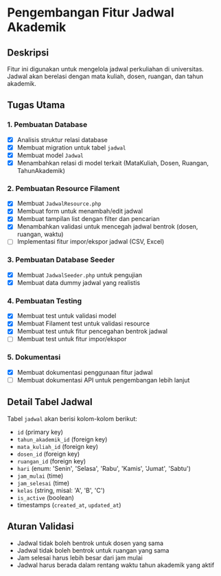 # Pengembangan Fitur Jadwal Akademik

## Deskripsi

Fitur ini digunakan untuk mengelola jadwal perkuliahan di universitas. Jadwal akan berelasi dengan mata kuliah, dosen, ruangan, dan tahun akademik.

## Tugas Utama

### 1. Pembuatan Database

-   [x] Analisis struktur relasi database
-   [x] Membuat migration untuk tabel `jadwal`
-   [x] Membuat model `Jadwal`
-   [x] Menambahkan relasi di model terkait (MataKuliah, Dosen, Ruangan, TahunAkademik)

### 2. Pembuatan Resource Filament

-   [x] Membuat `JadwalResource.php`
-   [x] Membuat form untuk menambah/edit jadwal
-   [x] Membuat tampilan list dengan filter dan pencarian
-   [x] Menambahkan validasi untuk mencegah jadwal bentrok (dosen, ruangan, waktu)
-   [ ] Implementasi fitur impor/ekspor jadwal (CSV, Excel)

### 3. Pembuatan Database Seeder

-   [x] Membuat `JadwalSeeder.php` untuk pengujian
-   [x] Membuat data dummy jadwal yang realistis

### 4. Pembuatan Testing

-   [x] Membuat test untuk validasi model
-   [x] Membuat Filament test untuk validasi resource
-   [x] Membuat test untuk fitur pencegahan bentrok jadwal
-   [ ] Membuat test untuk fitur impor/ekspor

### 5. Dokumentasi

-   [x] Membuat dokumentasi penggunaan fitur jadwal
-   [ ] Membuat dokumentasi API untuk pengembangan lebih lanjut

## Detail Tabel Jadwal

Tabel `jadwal` akan berisi kolom-kolom berikut:

-   `id` (primary key)
-   `tahun_akademik_id` (foreign key)
-   `mata_kuliah_id` (foreign key)
-   `dosen_id` (foreign key)
-   `ruangan_id` (foreign key)
-   `hari` (enum: 'Senin', 'Selasa', 'Rabu', 'Kamis', 'Jumat', 'Sabtu')
-   `jam_mulai` (time)
-   `jam_selesai` (time)
-   `kelas` (string, misal: 'A', 'B', 'C')
-   `is_active` (boolean)
-   timestamps (`created_at`, `updated_at`)

## Aturan Validasi

-   Jadwal tidak boleh bentrok untuk dosen yang sama
-   Jadwal tidak boleh bentrok untuk ruangan yang sama
-   Jam selesai harus lebih besar dari jam mulai
-   Jadwal harus berada dalam rentang waktu tahun akademik yang aktif
